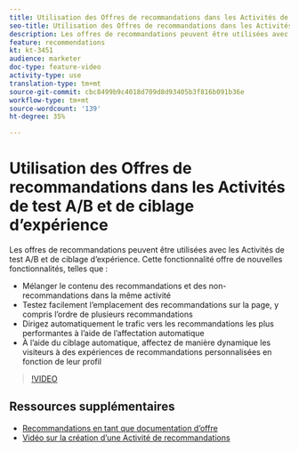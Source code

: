 ```yaml
---
title: Utilisation des Offres de recommandations dans les Activités de test A/B et de ciblage d’expérience
seo-title: Utilisation des Offres de recommandations dans les Activités de test A/B et de ciblage d’expérience dans l’Adobe Target
description: Les offres de recommandations peuvent être utilisées avec les Activités de test A/B et de ciblage d’expérience.
feature: recommendations
kt: kt-3451
audience: marketer
doc-type: feature-video
activity-type: use
translation-type: tm+mt
source-git-commit: cbc8499b9c4018d709d8d93405b3f816b091b36e
workflow-type: tm+mt
source-wordcount: '139'
ht-degree: 35%

---
```



# Utilisation des Offres de recommandations dans les Activités de test A/B et de ciblage d’expérience

Les offres de recommandations peuvent être utilisées avec les Activités de test A/B et de ciblage d’expérience. Cette fonctionnalité offre de nouvelles fonctionnalités, telles que :

* Mélanger le contenu des recommandations et des non-recommandations dans la même activité
* Testez facilement l’emplacement des recommandations sur la page, y compris l’ordre de plusieurs recommandations
* Dirigez automatiquement le trafic vers les recommandations les plus performantes à l’aide de l’affectation automatique
* À l’aide du ciblage automatique, affectez de manière dynamique les visiteurs à des expériences de recommandations personnalisées en fonction de leur profil

>[!VIDEO](https://video.tv.adobe.com/v/28878?quality=12)

## Ressources supplémentaires

* [Recommandations en tant que documentation d’offre](https://docs.adobe.com/content/help/en/target/using/recommendations/recommendations-as-an-offer.html)
* [Vidéo sur la création d’une Activité de recommandations](create-a-recommendations-activity.md)
